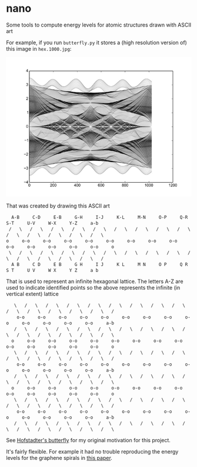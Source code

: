 nano
====

Some tools to compute energy levels for atomic structures drawn with ASCII art

For example, if you run `butterfly.py` it stores a (high resolution version of) this image in `hex.1000.jpg`:

![Output of butterfly.py](https://raw.githubusercontent.com/dpiponi/nano/master/out.jpg)

That was created by drawing this ASCII art

      A-B     C-D     E-B     G-H     I-J     K-L     M-N     O-P     Q-R     S-T     U-V     W-X     Y-Z     a-b    
     /   \   /   \   /   \   /   \   /   \   /   \   /   \   /   \   /   \   /   \   /   \   /   \   /   \   /   \    
    o     o-o     o-o     o-o     o-o     o-o     o-o     o-o     o-o     o-o     o-o     o-o     o-o     o-o     o
     \   /   \   /   \   /   \   /   \   /   \   /   \   /   \   /   \   /   \   /   \   /   \   /   \   /   \   /    
      A B     C D     E B     G H     I J     K L     M N     O P     Q R     S T     U V     W X     Y Z     a b    

That is used to represent an infinite hexagonal lattice. The letters A-Z are used to indicate identified points so the above represents the infinite (in vertical extent) lattice

       \   /   \   /   \   /   \   /   \   /   \   /   \   /   \   /   \   /   \   /   \   /   \   /   \   /   \   /  
        o-o     o-o     o-o     o-o     o-o     o-o     o-o     o-o     o-o     o-o     o-o     o-o     o-o     a-b  
       /   \   /   \   /   \   /   \   /   \   /   \   /   \   /   \   /   \   /   \   /   \   /   \   /   \   /   \  
      o     o-o     o-o     o-o     o-o     o-o     o-o     o-o     o-o     o-o     o-o     o-o     o-o     o-o     o
       \   /   \   /   \   /   \   /   \   /   \   /   \   /   \   /   \   /   \   /   \   /   \   /   \   /   \   /  
        o-o     o-o     o-o     o-o     o-o     o-o     o-o     o-o     o-o     o-o     o-o     o-o     o-o     a-b  
       /   \   /   \   /   \   /   \   /   \   /   \   /   \   /   \   /   \   /   \   /   \   /   \   /   \   /   \  
      o     o-o     o-o     o-o     o-o     o-o     o-o     o-o     o-o     o-o     o-o     o-o     o-o     o-o     o
       \   /   \   /   \   /   \   /   \   /   \   /   \   /   \   /   \   /   \   /   \   /   \   /   \   /   \   /  
        o-o     o-o     o-o     o-o     o-o     o-o     o-o     o-o     o-o     o-o     o-o     o-o     o-o     a-b  
       /   \   /   \   /   \   /   \   /   \   /   \   /   \   /   \   /   \   /   \   /   \   /   \   /   \   /   \ 

See [Hofstadter's butterfly](https://en.wikipedia.org/wiki/Hofstadter%27s_butterfly) for my original motivation for this project.

It's fairly flexible. For example it had no trouble reproducing the energy levels for the graphene spirals in [this paper](https://arxiv.org/abs/1301.2226).
